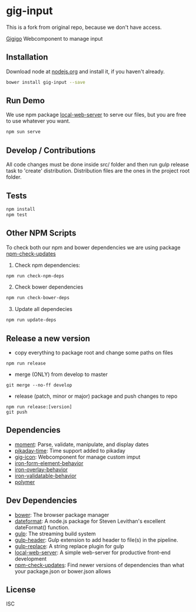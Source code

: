# gig-input

This is a fork from original repo, because we don't have access.

[Gigigo](http://www.gigigo.com/app/en/home) Webcomponent to manage input

## Installation

Download node at [nodejs.org](http://nodejs.org) and install it, if you haven't already.

```sh
bower install gig-input --save
```

## Run Demo

We use npm package [local-web-server](https://www.npmjs.com/package/local-web-server) to serve our files, but you are free to use whatever you want.

```sh
npm sun serve
```

## Develop / Contributions

All code changes must be done inside src/ folder and then run gulp release task to 'create' distribution.
Distribution files are the ones in the project root folder.

## Tests

```sh
npm install
npm test
```

## Other NPM Scripts

To check both our npm and bower dependencies we are using package [npm-check-updates](https://www.npmjs.com/package/npm-check-updates)

1. Check npm dependencies:

```sh
npm run check-npm-deps
```

2. Check bower dependencies

```sh
npm run check-bower-deps
```

3. Update all dependecies

```sh
npm run update-deps
```

## Release a new version

- copy everything to package root and change some paths on files
```
npm run release
```

- merge (ONLY) from develop to master
```
git merge --no-ff develop
```

- release (patch, minor or major) package and push changes to repo
```
npm run release:[version]
git push
```

## Dependencies

- [moment](https://github.com/moment/moment): Parse, validate, manipulate, and display dates
- [pikaday-time](https://github.com/dbushell/Pikaday): Time support added to pikaday
- [gig-icon](https://github.com/gigigo-html5/gig-input): Webcomponent for manage custom imput
- [iron-form-element-behavior]()
- [iron-overlay-behavior]()
- [iron-validatable-behavior]()
- [polymer]()

## Dev Dependencies

- [bower](https://github.com/bower/bower): The browser package manager
- [dateformat](https://github.com/felixge/node-dateformat): A node.js package for Steven Levithan&#39;s excellent dateFormat() function.
- [gulp](https://github.com/gulpjs/gulp): The streaming build system
- [gulp-header](https://github.com/tracker1/gulp-header): Gulp extension to add header to file(s) in the pipeline.
- [gulp-replace](https://github.com/lazd/gulp-replace): A string replace plugin for gulp
- [local-web-server](https://github.com/75lb/local-web-server): A simple web-server for productive front-end development
- [npm-check-updates](https://github.com/tjunnone/npm-check-updates): Find newer versions of dependencies than what your package.json or bower.json allows

## License

ISC
